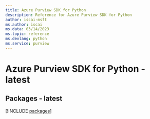 ```yaml
---
title: Azure Purview SDK for Python
description: Reference for Azure Purview SDK for Python
author: iscai-msft
ms.author: iscai
ms.data: 03/14/2023
ms.topic: reference
ms.devlang: python
ms.service: purview
---
```

# Azure Purview SDK for Python - latest
## Packages - latest
[!INCLUDE [packages](purview-index.md)]